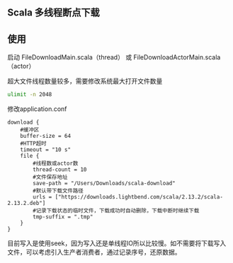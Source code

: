 Scala 多线程断点下载
--

## 使用

启动 FileDownloadMain.scala（thread） 或 FileDownloadActorMain.scala（actor）

超大文件线程数量较多，需要修改系统最大打开文件数量

```bash
ulimit -n 2048
```

修改application.conf
```
download {
    #缓冲区
    buffer-size = 64
    #HTTP超时
    timeout = "10 s"
    file {
        #线程数或actor数
        thread-count = 10
        #文件保存地址
        save-path = "/Users/Downloads/scala-download"
        #默认带下载文件路径
        urls = ["https://downloads.lightbend.com/scala/2.13.2/scala-2.13.2.deb"]
        #记录下载状态的临时文件，下载成功时自动删除，下载中断时继续下载
        tmp-suffix = ".tmp"
    }
}
```

目前写入是使用seek，因为写入还是单线程IO所以比较慢。如不需要将下载写入文件，可以考虑引入生产者消费者，通过记录序号，还原数据。